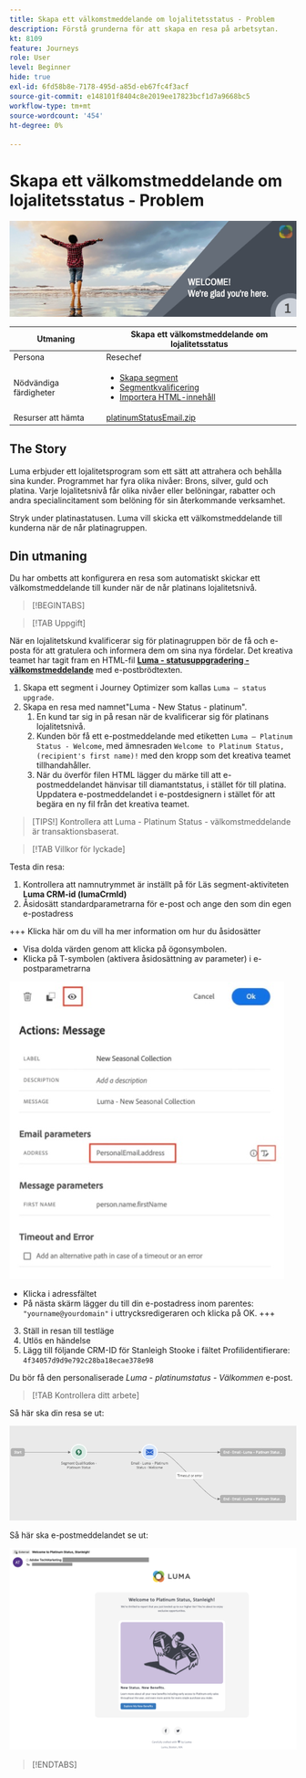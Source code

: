 ```yaml
---
title: Skapa ett välkomstmeddelande om lojalitetsstatus - Problem
description: Förstå grunderna för att skapa en resa på arbetsytan.
kt: 8109
feature: Journeys
role: User
level: Beginner
hide: true
exl-id: 6fd58b8e-7178-495d-a85d-eb67fc4f3acf
source-git-commit: e148101f8404c8e2019ee17823bcf1d7a9668bc5
workflow-type: tm+mt
source-wordcount: '454'
ht-degree: 0%

---
```


# Skapa ett välkomstmeddelande om lojalitetsstatus - Problem

![AJO Loyalty status welcome email - Challenge Banner](/help/challenges/assets/email-assets/luma-transactional-onboarding-1.png)

| Utmaning | Skapa ett välkomstmeddelande om lojalitetsstatus |
|---|---|
| Persona | Resechef |
| Nödvändiga färdigheter | <ul><li>[Skapa segment](https://experienceleague.adobe.com/docs/journey-optimizer-learn/tutorials/profiles-segments-subscriptions/create-segments.html)</li> <li>[Segmentkvalificering](https://experienceleague.adobe.com/docs/journey-optimizer-learn/tutorials/create-journeys/use-case-read-segment-qualification.html)</li><li>[Importera HTML-innehåll](https://experienceleague.adobe.com/docs/journey-optimizer-learn/tutorials/create-messages/create-emails/import-and-author-html-email-content.html)</li></ul> |
| Resurser att hämta | [platinumStatusEmail.zip](/help/challenges/assets/email-assets/platinumStatusEmail.zip) |

## The Story

Luma erbjuder ett lojalitetsprogram som ett sätt att attrahera och behålla sina kunder. Programmet har fyra olika nivåer: Brons, silver, guld och platina. Varje lojalitetsnivå får olika nivåer eller belöningar, rabatter och andra specialincitament som belöning för sin återkommande verksamhet.

Stryk under platinastatusen. Luma vill skicka ett välkomstmeddelande till kunderna när de når platinagruppen.

## Din utmaning

Du har ombetts att konfigurera en resa som automatiskt skickar ett välkomstmeddelande till kunder när de når platinans lojalitetsnivå.

>[!BEGINTABS]

>[!TAB Uppgift]

När en lojalitetskund kvalificerar sig för platinagruppen bör de få och e-posta för att gratulera och informera dem om sina nya fördelar. Det kreativa teamet har tagit fram en HTML-fil **[Luma - statusuppgradering - välkomstmeddelande](/help/challenges/assets/email-assets/StatusUpgradeEmail.zip)** med e-postbrödtexten.

1. Skapa ett segment i Journey Optimizer som kallas `Luma – status upgrade`.
2. Skapa en resa med namnet&quot;Luma - New Status - platinum&quot;.
   1. En kund tar sig in på resan när de kvalificerar sig för platinans lojalitetsnivå.
   2. Kunden bör få ett e-postmeddelande med etiketten `Luma – Platinum Status - Welcome`, med ämnesraden `Welcome to Platinum Status, (recipient's first name)!` med den kropp som det kreativa teamet tillhandahåller.
   3. När du överför filen HTML lägger du märke till att e-postmeddelandet hänvisar till diamantstatus, i stället för till platina. Uppdatera e-postmeddelandet i e-postdesignern i stället för att begära en ny fil från det kreativa teamet.

>[TIPS!]
> Kontrollera att Luma - Platinum Status - välkomstmeddelande är transaktionsbaserat.


>[!TAB Villkor för lyckade]

Testa din resa:

1. Kontrollera att namnutrymmet är inställt på för Läs segment-aktiviteten **Luma CRM-id (lumaCrmId)**
2. Åsidosätt standardparametrarna för e-post och ange den som din egen e-postadress

+++ Klicka här om du vill ha mer information om hur du åsidosätter
   * Visa dolda värden genom att klicka på ögonsymbolen.
   * Klicka på T-symbolen (aktivera åsidosättning av parameter) i e-postparametrarna

   ![Åsidosätt e-postparametrar](/help/challenges/assets/c3-override-email-paramters.jpg)

   * Klicka i adressfältet
   * På nästa skärm lägger du till din e-postadress inom parentes: `"yourname@yourdomain"` i uttrycksredigeraren och klicka på OK.
+++


3. Ställ in resan till testläge
4. Utlös en händelse
5. Lägg till följande CRM-ID för Stanleigh Stooke i fältet Profilidentifierare: `4f34057d9d9e792c28ba18ecae378e98`

Du bör få den personaliserade *Luma - platinumstatus - Välkommen* e-post.

>[!TAB Kontrollera ditt arbete]

Så här ska din resa se ut:

![platinum-status-upgrade-travel](/help/challenges/assets/journey-luma-status-upgrade.png)


Så här ska e-postmeddelandet se ut:

![Luma - statusuppgradering - välkomstmeddelande](/help/challenges/assets/status-upgrade-welcome-email.png)

>[!ENDTABS]
